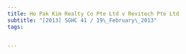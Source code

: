 ```yaml
---
title: Ho Pak Kim Realty Co Pte Ltd v Revitech Pte Ltd 
subtitle: "[2013] SGHC 41 / 19\_February\_2013"
tags:


---
```


